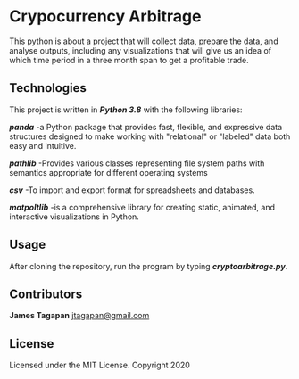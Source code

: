 # Crypocurrency Arbitrage

This python is about a project that will collect data, prepare the data, and analyse outputs, including any visualizations that will give us an idea of which time period in a three month span to get a profitable trade. 

## Technologies

This project is written in ***Python 3.8*** with the following libraries:

***panda***       -a Python package that provides fast, flexible, and expressive data structures designed to make working with 
                    "relational" or "labeled" data both easy and intuitive.

***pathlib***     -Provides various classes representing file system paths 
                   with semantics appropriate for different operating systems
              
***csv***         -To import and export format for spreadsheets and databases.           

***matpoltlib***  -is a comprehensive library for creating static, animated, and interactive visualizations in Python.

## Usage

After cloning the repository, run the program by typing ***cryptoarbitrage.py***. 

## Contributors

**James Tagapan**
jtagapan@gmail.com

## License
Licensed under the MIT License. Copyright 2020
